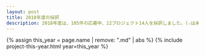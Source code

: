 ```yaml
---
layout: post
title: 2018年度の採択
description: 2018年度は、105件の応募中、12プロジェクト14人を採択しました。(☆は未踏ジュニアスーパークリエータに認定されました)
---
```


{% assign this_year = page.name | remove: ".md" | abs %}
{% include project-this-year.html year=this_year %}
